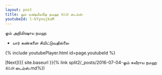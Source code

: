 ```yaml
---
layout: post
title: ஓம் லக்ஷ்மீவதே நமஹ ௧௦௮ டைம்ஸ்
youtubeId: l-kYynujkuM
---
```

 
 
 ஓம் அநிமிஷாய நமஹ  
 
 -  யார் கண்களை சிமிட்டுவதில்லை 
 
  
 
  
 
 
 
 
 
 


{% include youtubePlayer.html id=page.youtubeId %}
 
[Next]({{ site.baseurl }}{% link  split2/_posts/2016-07-04-ஓம் சுவீராய நமஹ ௧௦௮ டைம்ஸ்.md%})
 
